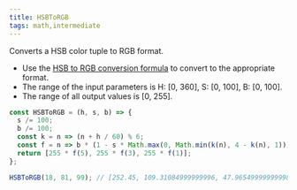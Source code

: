 ```yaml
---
title: HSBToRGB
tags: math,intermediate
---
```


Converts a HSB color tuple to RGB format.

- Use the [HSB to RGB conversion formula](https://en.wikipedia.org/wiki/HSL_and_HSV#HSV_to_RGB) to convert to the appropriate format.
- The range of the input parameters is H: [0, 360], S: [0, 100], B: [0, 100].
- The range of all output values is [0, 255].

```js
const HSBToRGB = (h, s, b) => {
  s /= 100;
  b /= 100;
  const k = n => (n + h / 60) % 6;
  const f = n => b * (1 - s * Math.max(0, Math.min(k(n), 4 - k(n), 1)));
  return [255 * f(5), 255 * f(3), 255 * f(1)];
};
```

```js
HSBToRGB(18, 81, 99); // [252.45, 109.31084999999996, 47.965499999999984]
```
